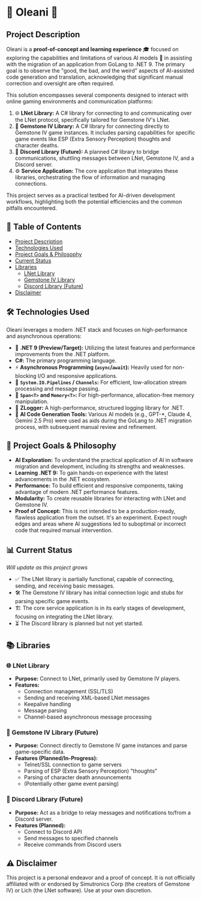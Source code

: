 # 🔮 Oleani 🔮

## Project Description

Oleani is a **proof-of-concept and learning experience** 🎓 focused on exploring the capabilities and limitations of various AI models 🤖 in assisting with the migration of an application from GoLang to .NET 9. The primary goal is to observe the "good, the bad, and the weird" aspects of AI-assisted code generation and translation, acknowledging that significant manual correction and oversight are often required.

This solution encompasses several components designed to interact with online gaming environments and communication platforms:

1.  🌐 **LNet Library:** A C# library for connecting to and communicating over the LNet protocol, specifically tailored for Gemstone IV's LNet.
2.  💎 **Gemstone IV Library:** A C# library for connecting directly to Gemstone IV game instances. It includes parsing capabilities for specific game events like ESP (Extra Sensory Perception) thoughts and character deaths.
3.  💬 **Discord Library (Future):** A planned C# library to bridge communications, shuttling messages between LNet, Gemstone IV, and a Discord server.
4.  ⚙️ **Service Application:** The core application that integrates these libraries, orchestrating the flow of information and managing connections.

This project serves as a practical testbed for AI-driven development workflows, highlighting both the potential efficiencies and the common pitfalls encountered.

## 📜 Table of Contents

*   [Project Description](#project-description)
*   [Technologies Used](#technologies-used)
*   [Project Goals & Philosophy](#project-goals--philosophy)
*   [Current Status](#current-status)
*   [Libraries](#libraries)
    *   [LNet Library](#lnet-library)
    *   [Gemstone IV Library](#gemstone-iv-library)
    *   [Discord Library (Future)](#discord-library-future)
*   [Disclaimer](#disclaimer)

## 🛠️ Technologies Used

Oleani leverages a modern .NET stack and focuses on high-performance and asynchronous operations:

*   🚀 **.NET 9 (Preview/Target):** Utilizing the latest features and performance improvements from the .NET platform.
*   **C#:** The primary programming language.
*   ⚡ **Asynchronous Programming (`async`/`await`):** Heavily used for non-blocking I/O and responsive applications.
*   🌊 **`System.IO.Pipelines` / `Channels`:** For efficient, low-allocation stream processing and message passing.
*   🧠 **`Span<T>` and `Memory<T>`:** For high-performance, allocation-free memory manipulation.
*   📝 **ZLogger:** A high-performance, structured logging library for .NET.
*   🤖 **AI Code Generation Tools:** Various AI models (e.g., GPT-*, Claude 4, Gemini 2.5 Pro) were used as aids during the GoLang to .NET migration process, with subsequent manual review and refinement.

## 🎯 Project Goals & Philosophy

*   **AI Exploration:** To understand the practical application of AI in software migration and development, including its strengths and weaknesses.
*   **Learning .NET 9:** To gain hands-on experience with the latest advancements in the .NET ecosystem.
*   **Performance:** To build efficient and responsive components, taking advantage of modern .NET performance features.
*   **Modularity:** To create reusable libraries for interacting with LNet and Gemstone IV.
*   **Proof of Concept:** This is not intended to be a production-ready, flawless application from the outset. It's an experiment. Expect rough edges and areas where AI suggestions led to suboptimal or incorrect code that required manual intervention.

## 📊 Current Status

*Will update as this project grows*

*   ✅ The LNet library is partially functional, capable of connecting, sending, and receiving basic messages.
*   🛠️ The Gemstone IV library has initial connection logic and stubs for parsing specific game events.
*   🏗️ The core service application is in its early stages of development, focusing on integrating the LNet library.
*   ⏳ The Discord library is planned but not yet started.

## 📚 Libraries

### 🌐 LNet Library

*   **Purpose:** Connect to LNet, primarily used by Gemstone IV players.
*   **Features:**
    *   Connection management (SSL/TLS)
    *   Sending and receiving XML-based LNet messages
    *   Keepalive handling
    *   Message parsing
    *   Channel-based asynchronous message processing

### 💎 Gemstone IV Library (Future)

*   **Purpose:** Connect directly to Gemstone IV game instances and parse game-specific data.
*   **Features (Planned/In-Progress):**
    *   Telnet/SSL connection to game servers
    *   Parsing of ESP (Extra Sensory Perception) "thoughts"
    *   Parsing of character death announcements
    *   (Potentially other game event parsing)

### 💬 Discord Library (Future)

*   **Purpose:** Act as a bridge to relay messages and notifications to/from a Discord server.
*   **Features (Planned):**
    *   Connect to Discord API
    *   Send messages to specified channels
    *   Receive commands from Discord users

## ⚠️ Disclaimer

This project is a personal endeavor and a proof of concept. It is not officially affiliated with or endorsed by Simutronics Corp (the creators of Gemstone IV) or Lich (the LNet software). Use at your own discretion.
